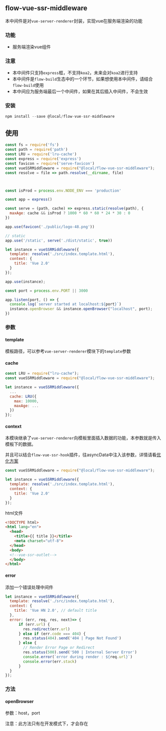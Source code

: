 ## flow-vue-ssr-middleware

本中间件是对`vue-server-renderer`封装，实现vue在服务端渲染的功能

### 功能

- 服务端渲染vue组件

### 注意

- 本中间件只支持`express`框，不支持`koa2`，未来会对`koa2`进行支持
- 本中间件是`flow-build`生态中的一个环节，如果想使用本中间件，请结合`flow-build`使用
- 本中间应为服务端最后一个中间件，如果在其后插入中间件，不会生效

### 安装

```js
npm install --save @local/flow-vue-ssr-middleware
```

## 使用

```js
const fs = require('fs')
const path = require('path')
const LRU = require('lru-cache')
const express = require('express')
const favicon = require('serve-favicon')
const vueSSRMiddleware = require("@local/flow-vue-ssr-middleware");
const resolve = file => path.resolve(__dirname, file)



const isProd = process.env.NODE_ENV === 'production'

const app = express()

const serve = (path, cache) => express.static(resolve(path), {
  maxAge: cache && isProd ? 1000 * 60 * 60 * 24 * 30 : 0
})

app.use(favicon('./public/logo-48.png'))

// static
app.use('/static', serve('./dist/static', true))

let instance = vueSSRMiddleware({
  template: resolve('./src/index.template.html'),
  context: {
    title: 'Vue 2.0'
  }
});

app.use(instance);

const port = process.env.PORT || 3000

app.listen(port, () => {
  console.log(`server started at localhost:${port}`)
  instance.openBrowser && instance.openBrowser("localhost", port);
})

```

### 参数

#### template

模板路径，可以参考`vue-server-renderer`模块下的`template`参数

#### cache

```js
const LRU = require("lru-cache");
const vueSSRMiddleware = require("@local/flow-vue-ssr-middleware");

let instance = vueSSRMiddleware({
  ...
  cache: LRU({
    max: 10000,
    maxAge: ...
  })
});

```

#### context

本模块继承了`vue-server-renderer`向模板里面插入数据的功能，本参数就是传入模板下的数据。

并且可以结合`flow-vue-ssr-hook`插件，往asyncData中注入该参数，详情请看[优化方案](./issue.md)

```js
const vueSSRMiddleware = require("@local/flow-vue-ssr-middleware");

let instance = vueSSRMiddleware({
  template: resolve('./src/index.template.html'),
  context: {
    title: 'Vue 2.0'
  }
});
```

html文件

```html
<!DOCTYPE html>
<html lang="en">
  <head>
    <title>{{ title }}</title>
    <meta charset="utf-8">
  </head>
  <body>
  <!--vue-ssr-outlet-->
  </body>
</html>
```

#### error

添加一个错误处理中间件

```js
let instance = vueSSRMiddleware({
  template: resolve('./src/index.template.html'),
  context: {
    title: 'Vue HN 2.0', // default title
  },
  error: (err, req, res, next)=> {
      if (err.url) {
        res.redirect(err.url)
      } else if (err.code === 404) {
        res.status(404).send('404 | Page Not Found')
      } else {
        // Render Error Page or Redirect
        res.status(500).send('500 | Internal Server Error')
        console.error(`error during render : ${req.url}`)
        console.error(err.stack)
      }
  }
});
```

### 方法

#### openBrowser

参数：host，port

注意：此方法只有在开发模式下，才会存在
